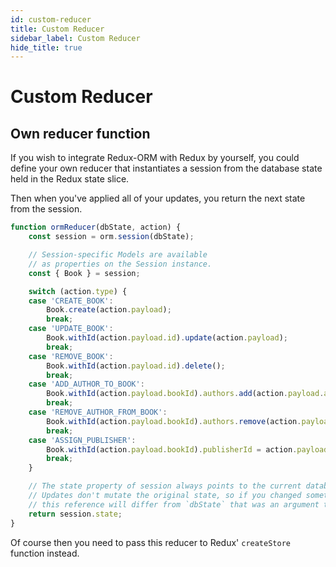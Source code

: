 ```yaml
---
id: custom-reducer
title: Custom Reducer
sidebar_label: Custom Reducer
hide_title: true
---
```


# Custom Reducer

## Own reducer function

If you wish to integrate Redux-ORM with Redux by yourself, you could define your own reducer that instantiates a session from the database state held in the Redux state slice.

Then when you've applied all of your updates, you return the next state from the session.

```javascript
function ormReducer(dbState, action) {
    const session = orm.session(dbState);

    // Session-specific Models are available
    // as properties on the Session instance.
    const { Book } = session;

    switch (action.type) {
    case 'CREATE_BOOK':
        Book.create(action.payload);
        break;
    case 'UPDATE_BOOK':
        Book.withId(action.payload.id).update(action.payload);
        break;
    case 'REMOVE_BOOK':
        Book.withId(action.payload.id).delete();
        break;
    case 'ADD_AUTHOR_TO_BOOK':
        Book.withId(action.payload.bookId).authors.add(action.payload.author);
        break;
    case 'REMOVE_AUTHOR_FROM_BOOK':
        Book.withId(action.payload.bookId).authors.remove(action.payload.authorId);
        break;
    case 'ASSIGN_PUBLISHER':
        Book.withId(action.payload.bookId).publisherId = action.payload.publisherId;
        break;
    }

    // The state property of session always points to the current database.
    // Updates don't mutate the original state, so if you changed something
    // this reference will differ from `dbState` that was an argument to this reducer.
    return session.state;
}
```

Of course then you need to pass this reducer to Redux' `createStore` function instead.
